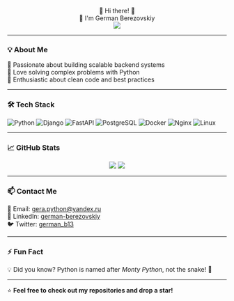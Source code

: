 <p align="center">
🌟 Hi there! 👋 
<br>
🚀 I'm German Berezovskiy 
</br>
  <a href="https://github.com/DenverCoder1/readme-typing-svg"><img src="https://readme-typing-svg.herokuapp.com?lines=Python+Backend+Developer;Blockchain+Enthusiast;Always%20learning%20new%20things&center=true&width=500&height=50"></a>
</p>

<!-- ![Profile Banner](link) -->

---

### 💡 About Me  
🔹 Passionate about building scalable backend systems  
🔹 Love solving complex problems with Python  
🔹 Enthusiastic about clean code and best practices  

---

### 🛠 Tech Stack  
![Python](https://img.shields.io/badge/Python-3776AB?style=for-the-badge&logo=python&logoColor=white)
![Django](https://img.shields.io/badge/Django-092E20?style=for-the-badge&logo=django&logoColor=white)
![FastAPI](https://img.shields.io/badge/FastAPI-009688?style=for-the-badge&logo=fastapi&logoColor=white)
![PostgreSQL](https://img.shields.io/badge/PostgreSQL-316192?style=for-the-badge&logo=postgresql&logoColor=white)
![Docker](https://img.shields.io/badge/Docker-2496ED?style=for-the-badge&logo=docker&logoColor=white)
![Nginx](https://img.shields.io/badge/nginx-009639?style=for-the-badge&logo=nginx&logoColor=white)
![Linux](https://img.shields.io/badge/Linux-FCC624?style=for-the-badge&logo=linux&logoColor=black)

---

### 📈 GitHub Stats

<p align="center">
  <img src="http://github-profile-summary-cards.vercel.app/api/cards/stats?username=gera1311&theme=dark" />
  <img src="http://github-profile-summary-cards.vercel.app/api/cards/productive-time?username=gera1311&theme=dark&utcOffset=3" />
</p>

---

### 📫 Contact Me  
📧 Email: [gera.python@yandex.ru](mailto:gera.python@yandex.ru)  
🔗 LinkedIn: [german-berezovskiy](https://www.linkedin.com/in/german-berezovskiy-470650106/)  
🐦 Twitter: [german_b13](https://twitter.com/german_b13)  

---

### ⚡ Fun Fact  
💡 Did you know? Python is named after *Monty Python*, not the snake! 🐍  

---

⭐️ **Feel free to check out my repositories and drop a star!**  


